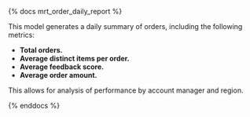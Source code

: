 {% docs mrt_order_daily_report %}

This model generates a daily summary of orders, including the following metrics:
- **Total orders.**
- **Average distinct items per order.** 
- **Average feedback score.**
- **Average order amount.**

This allows for analysis of performance by account manager and region.

{% enddocs %}